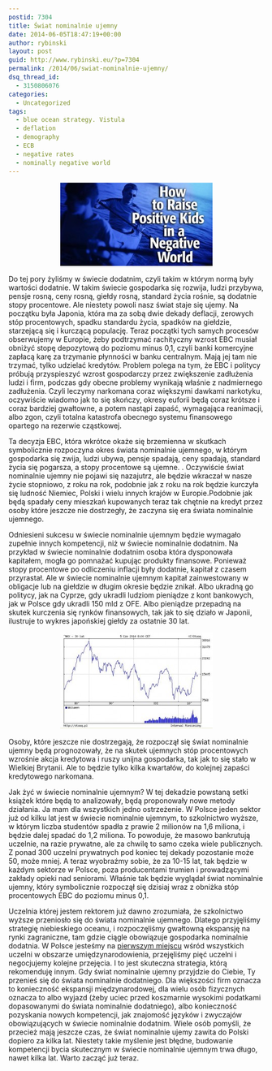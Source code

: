 ```yaml
---
postid: 7304
title: Świat nominalnie ujemny
date: 2014-06-05T18:47:19+00:00
author: rybinski
layout: post
guid: http://www.rybinski.eu/?p=7304
permalink: /2014/06/swiat-nominalnie-ujemny/
dsq_thread_id:
  - 3150806076
categories:
  - Uncategorized
tags:
  - blue ocean strategy. Vistula
  - deflation
  - demography
  - ECB
  - negative rates
  - nominally negative world
---
```

<p style="text-align: center;">
  <a href="/uploads/2014/06/positive_children.jpg"><img class="size-medium wp-image-7307 aligncenter" title="positive_children" src="/uploads/2014/06/positive_children-300x164.jpg" alt="" width="300" height="164" /></a>
</p>

Do tej pory żyliśmy w świecie dodatnim, czyli takim w którym normą były wartości dodatnie. W takim świecie gospodarka się rozwija, ludzi przybywa, pensje rosną, ceny rosną, giełdy rosną, standard życia rośnie, są dodatnie stopy procentowe. Ale niestety powoli nasz świat staje się ujemy. Na początku była Japonia, która ma za sobą dwie dekady deflacji, zerowych stóp procentowych, spadku standardu życia, spadków na giełdzie, starzejącą się i kurczącą populację. Teraz początki tych samych procesów obserwujemy w Europie, żeby podtrzymać rachityczny wzrost EBC musiał obniżyć stopę depozytową do poziomu minus 0,1, czyli banki komercyjne zapłacą karę za trzymanie płynności w banku centralnym. Mają jej tam nie trzymać, tylko udzielać kredytów. Problem polega na tym, że EBC i politycy próbują przyspieszyć wzrost gospodarczy przez zwiększenie zadłużenia ludzi i firm, podczas gdy obecne problemy wynikają właśnie z nadmiernego zadłużenia. Czyli leczymy narkomana coraz większymi dawkami narkotyku, oczywiście wiadomo jak to się skończy, okresy euforii będą coraz krótsze i coraz bardziej gwałtowne, a potem nastąpi zapaść, wymagająca reanimacji, albo zgon, czyli totalna katastrofa obecnego systemu finansowego opartego na rezerwie cząstkowej.

<!--more-->

Ta decyzja EBC, która wkrótce okaże się brzemienna w skutkach symbolicznie rozpoczyna okres świata nominalnie ujemnego, w którym gospodarka się zwija, ludzi ubywa, pensje spadają, ceny spadają, standard życia się pogarsza, a stopy procentowe są ujemne. . Oczywiście świat nominalnie ujemny nie pojawi się nazajutrz, ale będzie wkraczał w nasze życie stopniowo, z roku na rok, podobnie jak z roku na rok będzie kurczyła się ludność Niemiec, Polski i wielu innych krajów w Europie.Podobnie jak będą spadały ceny mieszkań kupowanych teraz tak chętnie na kredyt przez osoby które jeszcze nie dostrzegły, że zaczyna się era świata nominalnie ujemnego.

Odniesieni sukcesu w świecie nominalnie ujemnym będzie wymagało zupełnie innych kompetencji, niż w świecie nominalnie dodatnim. Na przykład w świecie nominalnie dodatnim osoba która dysponowała kapitałem, mogła go pomnażać kupując produkty finansowe. Ponieważ stopy procentowe po odliczeniu inflacji były dodatnie, kapitał z czasem przyrastał. Ale w świecie nominalnie ujemnym kapitał zainwestowany w obligacje lub na giełdzie w długim okresie będzie znikał. Albo ukradną go politycy, jak na Cyprze, gdy ukradli ludziom pieniądze z kont bankowych, jak w Polsce gdy ukradli 150 mld z OFE. Albo pieniądze przepadną na skutek kurczenia się rynków finansowych, tak jak to się działo w Japonii, ilustruje to wykres japońskiej giełdy za ostatnie 30 lat.

<p style="text-align: center;">
  <a href="/uploads/2014/06/Nikkei.jpg"><img class="wp-image-7306 aligncenter" title="Nikkei" src="/uploads/2014/06/Nikkei-300x190.jpg" alt="" width="300" height="190" /></a>
</p>

Osoby, które jeszcze nie dostrzegają, że rozpoczął się świat nominalnie ujemny będą prognozowały, że na skutek ujemnych stóp procentowych wzrośnie akcja kredytowa i ruszy unijna gospodarka, tak jak to się stało w Wielkiej Brytanii. Ale to będzie tylko kilka kwartałów, do kolejnej zapaści kredytowego narkomana.

Jak żyć w świecie nominalnie ujemnym? W tej dekadzie powstaną setki książek które będą to analizowały, będą proponowały nowe metody działania. Ja mam dla wszystkich jedno ostrzeżenie. W Polsce jeden sektor już od kilku lat jest w świecie nominalnie ujemnym, to szkolnictwo wyższe, w którym liczba studentów spadła z prawie 2 milionów na 1,6 miliona, i będzie dalej spadać do 1,2 miliona. To powoduje, że masowo bankrutują uczelnie, na razie prywatne, ale za chwilę to samo czeka wiele publicznych. Z ponad 300 uczelni prywatnych pod koniec tej dekady pozostanie może 50, może mniej. A teraz wyobraźmy sobie, że za 10-15 lat, tak będzie w każdym sektorze w Polsce, poza producentami trumien i prowadzącymi zakłady opieki nad seniorami. Właśnie tak będzie wyglądał świat nominalnie ujemny, który symbolicznie rozpoczął się dzisiaj wraz z obniżka stóp procentowych EBC do poziomu minus 0,1.

Uczelnia której jestem rektorem już dawno zrozumiała, że szkolnictwo wyższe przeniosło się do świata nominalnie ujemnego. Dlatego przyjęliśmy strategię niebieskiego oceanu, i rozpoczęliśmy gwałtowną ekspansję na rynki zagraniczne, tam gdzie ciągle obowiązuje gospodarka nominalnie dodatnia. W Polsce jesteśmy na [pierwszym miejscu](http://www.perspektywy.pl/portal/index.php?option=com_content&view=article&id=1593:rsw2014&catid=139&Itemid=287&idRanking=48) wśród wszystkich uczelni w obszarze umiędzynarodowienia, przejęliśmy pięć uczelni i negocjujemy kolejne przejęcia. I to jest skuteczna strategia, którą rekomenduję innym. Gdy świat nominalnie ujemny przyjdzie do Ciebie, Ty przenieś się do świata nominalnie dodatniego. Dla większości firm oznacza to konieczność ekspansji międzynarodowej, dla wielu osób fizycznych oznacza to albo wyjazd (żeby uciec przed koszmarnie wysokimi podatkami dopasowanymi do świata nominalnie dodatniego), albo konieczność pozyskania nowych kompetencji, jak znajomość języków i zwyczajów obowiązujących w świecie nominalnie dodatnim. Wiele osób pomyśli, że przecież mają jeszcze czas, że świat nominalnie ujemy zawita do Polski dopiero za kilka lat. Niestety takie myślenie jest błędne, budowanie kompetencji bycia skutecznym w świecie nominalnie ujemnym trwa długo, nawet kilka lat. Warto zacząć już teraz.

 
